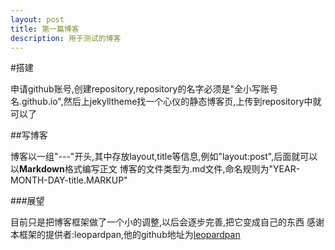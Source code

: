 ```yaml
---
layout: post
title: 第一篇博客
description: 用于测试的博客
---
```


#搭建

申请github账号,创建repository,repository的名字必须是"全小写账号名.github.io",然后上jekylltheme找一个心仪的静态博客页,上传到repository中就可以了

##写博客

博客以一组"---"开头,其中存放layout,title等信息,例如"layout:post",后面就可以以**Markdown**格式编写正文  博客的文件类型为.md文件,命名规则为"YEAR-MONTH-DAY-title.MARKUP"


###展望

目前只是把博客框架做了一个小的调整,以后会逐步完善,把它变成自己的东西  感谢本框架的提供者:leopardpan,他的github地址为[leopardpan](https://github.com/leopardpan/)